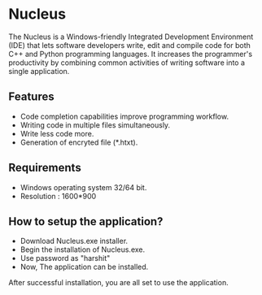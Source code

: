 # Nucleus

The Nucleus is a Windows-friendly Integrated Development Environment (IDE) that lets software developers write, edit and compile code for both C++ and Python
programming languages. It increases the programmer's productivity by combining common activities of writing software into a single application.

## Features
* Code completion capabilities improve programming workflow.
* Writing code in multiple files simultaneously.
* Write less code more.
* Generation of encryted file (*.htxt).

## Requirements
* Windows operating system 32/64 bit.
* Resolution : 1600*900

## How to setup the application?
* Download Nucleus.exe installer.
* Begin the installation of Nucleus.exe.
* Use password as "harshit"
* Now, The application can be installed.

After successful installation, you are all set to use the application.
